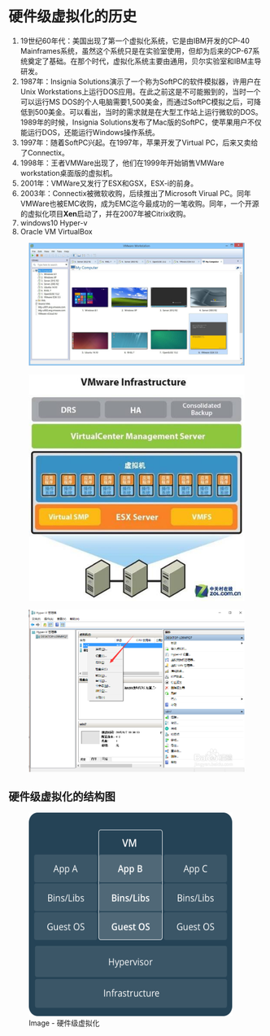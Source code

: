 # 硬件级虚拟化的历史

1. 19世纪60年代：美国出现了第一个虚拟化系统，它是由IBM开发的CP-40 Mainframes系统，虽然这个系统只是在实验室使用，但却为后来的CP-67系统奠定了基础。在那个时代，虚拟化系统主要由通用，贝尔实验室和IBM主导研发。
2. 1987年：Insignia Solutions演示了一个称为SoftPC的软件模拟器，许用户在Unix Workstations上运行DOS应用。在此之前这是不可能搬到的，当时一个可以运行MS DOS的个人电脑需要1,500美金，而通过SoftPC模拟之后，可降低到500美金。可以看出，当时的需求就是在大型工作站上运行微软的DOS。1989年的时候，Insignia Solutions发布了Mac版的SoftPC，使苹果用户不仅能运行DOS，还能运行Windows操作系统。
3. 1997年：随着SoftPC兴起。在1997年，苹果开发了Virtual PC，后来又卖给了Connectix。
4. 1998年：王者VMWare出现了，他们在1999年开始销售VMWare workstation桌面版的虚拟机。
5. 2001年：VMWare又发行了ESX和GSX，ESX-i的前身。
6. 2003年：Connectix被微软收购，后续推出了Microsoft Virual PC。同年VMWare也被EMC收购，成为EMC迄今最成功的一笔收购。同年，一个开源的虚拟化项目**Xen**启动了，并在2007年被Citrix收购。
7. windows10 Hyper-v
8. Oracle VM VirtualBox
<figure>
    <img src="/assets/vmCtrl.jpeg" width="600"   alt="">
    <figcaption></figcaption>
</figure>
<figure>
    <img src="/assets/v-center.jpeg" width="600"   alt="">
    <figcaption></figcaption>
</figure>
<figure>
    <img src="/assets/hyper-v.jpg" width="600"   alt="">
    <figcaption></figcaption>
</figure>

## 硬件级虚拟化的结构图

<figure>
    <img src="/assets/VirtualMachines.png" width="400" height="400"  alt="硬件级虚拟化">
    <figcaption>Image - 硬件级虚拟化</figcaption>
</figure>



